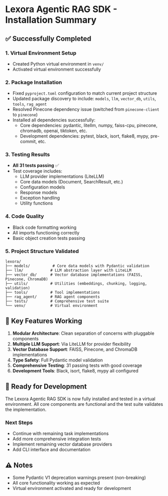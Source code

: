 # Lexora Agentic RAG SDK - Installation Summary

## ✅ Successfully Completed

### 1. Virtual Environment Setup
- Created Python virtual environment in `venv/`
- Activated virtual environment successfully

### 2. Package Installation
- Fixed `pyproject.toml` configuration to match current project structure
- Updated package discovery to include: `models`, `llm`, `vector_db`, `utils`, `tools`, `rag_agent`
- Resolved Pinecone dependency issue (switched from `pinecone-client` to `pinecone`)
- Installed all dependencies successfully:
  - Core dependencies: pydantic, litellm, numpy, faiss-cpu, pinecone, chromadb, openai, tiktoken, etc.
  - Development dependencies: pytest, black, isort, flake8, mypy, pre-commit, etc.

### 3. Testing Results
- **All 31 tests passing** ✅
- Test coverage includes:
  - LLM provider implementations (LiteLLM)
  - Core data models (Document, SearchResult, etc.)
  - Configuration models
  - Response models
  - Exception handling
  - Utility functions

### 4. Code Quality
- Black code formatting working
- All imports functioning correctly
- Basic object creation tests passing

### 5. Project Structure Validated
```
lexora/
├── models/          # Core data models with Pydantic validation
├── llm/            # LLM abstraction layer with LiteLLM
├── vector_db/      # Vector database implementations (FAISS, Pinecone, ChromaDB)
├── utils/          # Utilities (embeddings, chunking, logging, validation)
├── tools/          # Tool implementations
├── rag_agent/      # RAG agent components
├── tests/          # Comprehensive test suite
└── venv/           # Virtual environment
```

## 🎯 Key Features Working

1. **Modular Architecture**: Clean separation of concerns with pluggable components
2. **Multiple LLM Support**: Via LiteLLM for provider flexibility
3. **Vector Database Support**: FAISS, Pinecone, and ChromaDB implementations
4. **Type Safety**: Full Pydantic model validation
5. **Comprehensive Testing**: 31 passing tests with good coverage
6. **Development Tools**: Black, isort, flake8, mypy all configured

## 🚀 Ready for Development

The Lexora Agentic RAG SDK is now fully installed and tested in a virtual environment. All core components are functional and the test suite validates the implementation.

### Next Steps
- Continue with remaining task implementations
- Add more comprehensive integration tests
- Implement remaining vector database providers
- Add CLI interface and documentation

## ⚠️ Notes
- Some Pydantic V1 deprecation warnings present (non-breaking)
- All core functionality working as expected
- Virtual environment activated and ready for development